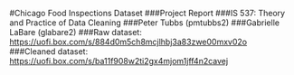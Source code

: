 #Chicago Food Inspections Dataset
###Project Report
###IS 537: Theory and Practice of Data Cleaning
###Peter Tubbs (pmtubbs2)
###Gabrielle LaBare (glabare2)
###Raw dataset: https://uofi.box.com/s/884d0m5ch8mcjlhbj3a83zwe00mxv02o
###Cleaned dataset: https://uofi.box.com/s/ba11f908w2ti2gx4mjom1jff4n2cavej
